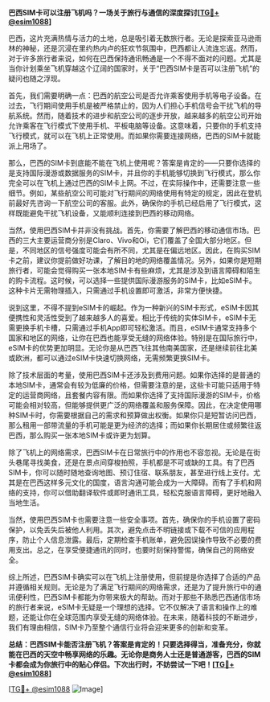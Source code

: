 **巴西SIM卡可以注册飞机吗？一场关于旅行与通信的深度探讨[[TG💪+ @esim1088](https://t.me/s/esim1088)]**

巴西，这片充满热情与活力的土地，总是吸引着无数旅行者。无论是探索亚马逊雨林的神秘，还是沉浸在里约热内卢的狂欢节氛围中，巴西都让人流连忘返。然而，对于许多旅行者来说，如何在巴西保持通讯畅通是一个不得不面对的问题。尤其是当你计划乘坐飞机穿越这个辽阔的国家时，关于“巴西SIM卡是否可以注册飞机”的疑问也随之浮现。

首先，我们需要明确一点：巴西的航空公司是否允许乘客使用手机等电子设备。在过去，飞行期间使用手机是被严格禁止的，因为人们担心手机信号会干扰飞机的导航系统。然而，随着技术的进步和航空公司的逐步开放，越来越多的航空公司开始允许乘客在飞行模式下使用手机、平板电脑等设备。这意味着，只要你的手机支持飞行模式，就可以在飞机上正常使用。而如果你需要连接网络，巴西的SIM卡就能派上用场了。

那么，巴西的SIM卡到底能不能在飞机上使用呢？答案是肯定的——只要你选择的是支持国际漫游或数据服务的SIM卡，并且你的手机能够切换到飞行模式，那么你完全可以在飞机上通过巴西的SIM卡上网。不过，在实际操作中，还需要注意一些细节。例如，某些航空公司可能对飞行期间的网络使用有特定的规定，因此在登机前最好先咨询一下航空公司的客服。此外，确保你的手机已经启用了飞行模式，这样既能避免干扰飞机设备，又能顺利连接到巴西的移动网络。

当然，使用巴西SIM卡并非没有挑战。首先，你需要了解巴西的移动通信市场。巴西的三大主要运营商分别是Claro、Vivo和Oi，它们覆盖了全国大部分地区。但是，不同地区的信号强度可能会有所不同，尤其是在偏远地区。因此，在购买SIM卡之前，建议你提前做好功课，了解目的地的网络覆盖情况。另外，如果你是短期旅行者，可能会觉得购买一张本地SIM卡有些麻烦，尤其是涉及到语言障碍和陌生的购卡流程。这时候，可以选择一些提供国际漫游服务的SIM卡，比如eSIM卡。这种卡片无需物理插入，只需通过手机设置即可激活，非常方便快捷。

说到这里，不得不提到eSIM卡的崛起。作为一种新兴的SIM卡形式，eSIM卡因其便携性和灵活性受到了越来越多人的喜爱。相比于传统的实体SIM卡，eSIM卡无需更换手机卡槽，只需通过手机App即可轻松激活。而且，eSIM卡通常支持多个国家和地区的网络，让你在巴西也能享受无缝的网络体验。特别是在国际旅行中，eSIM卡的优势更加明显。无论你是从巴西飞往其他南美国家，还是继续前往北美或欧洲，都可以通过eSIM卡快速切换网络，无需频繁更换SIM卡。

除了技术层面的考量，使用巴西SIM卡还涉及到费用问题。如果你选择的是普通的本地SIM卡，通常会有较为低廉的价格，但需要注意的是，这些卡可能只适用于特定的运营商网络，且套餐内容有限。而如果你选择了支持国际漫游的SIM卡，价格可能会相对较高，但能够提供更广泛的网络覆盖和服务保障。因此，在决定使用哪种SIM卡时，你需要根据自己的需求和预算做出权衡。如果你只是短暂访问巴西，那么租用一部带流量的手机可能是更为经济的选择；而如果你长期居住或频繁往返巴西，那么购买一张本地SIM卡或许更为划算。

除了飞机上的网络需求，巴西SIM卡在日常旅行中的作用也不容忽视。无论是在街头巷尾寻找美食，还是在景点间穿梭拍照，手机都是不可或缺的工具。有了巴西SIM卡，你可以随时随地查询地图、预订住宿、联系朋友，甚至进行线上支付。尤其是在巴西这样多元文化的国度，语言沟通可能会成为一大障碍。而有了手机和网络的支持，你可以借助翻译软件或即时通讯工具，轻松克服语言障碍，更好地融入当地生活。

当然，使用巴西SIM卡也需要注意一些安全事项。首先，确保你的手机设置了密码保护，以免丢失后被他人利用。其次，避免点击不明链接或下载不可信的应用程序，防止个人信息泄露。最后，定期检查手机账单，避免因误操作导致不必要的费用支出。总之，在享受便捷通讯的同时，也要时刻保持警惕，确保自己的网络安全。

综上所述，巴西SIM卡确实可以在飞机上注册使用，但前提是你选择了合适的产品并遵循相关规则。无论是为了满足飞行期间的网络需求，还是为了提升旅行中的通讯便利性，巴西SIM卡都能为你带来极大的帮助。而对于那些不熟悉巴西通信市场的旅行者来说，eSIM卡无疑是一个理想的选择。它不仅解决了语言和操作上的难题，还能让你在全球范围内享受无缝的网络体验。在未来，随着科技的不断进步，我们有理由相信，SIM卡乃至整个通信行业将会迎来更多的创新和变革。

**总结：巴西SIM卡能否注册飞机？答案是肯定的！只要选择得当，准备充分，你就能在巴西的天空中畅享网络的乐趣。无论你是商务人士还是普通游客，巴西的SIM卡都会成为你旅行中的贴心伴侣。下次出行时，不妨尝试一下吧！[[TG💪+ @esim1088](https://t.me/s/esim1088)]**

[[TG💪+ @esim1088](https://t.me/s/esim1088) ![Image](https://i.postimg.cc/4NQfJmqS/Snipaste-2025-05-13-00-14-12.png)]